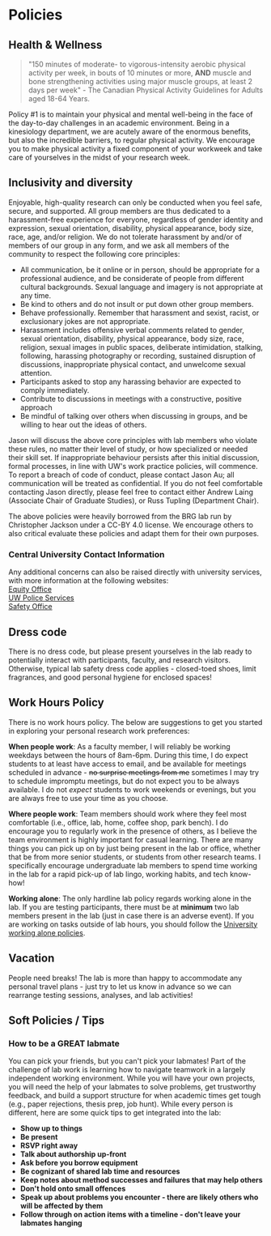 # Policies

## Health & Wellness
> "150 minutes of moderate- to vigorous-intensity aerobic physical activity per week, in bouts of 10 minutes or more, **AND** muscle and bone strengthening activities using major muscle groups, at least 2 days per week" - The Canadian Physical Activity Guidelines for Adults aged 18-64 Years.

Policy #1 is to maintain your physical and mental well-being in the face of the day-to-day challenges in an academic environment. Being in a kinesiology department, we are acutely aware of the enormous benefits, but also the incredible barriers, to regular physical activity. We encourage you to make physical activity a fixed component of your workweek and take care of yourselves in the midst of your research week.

## Inclusivity and diversity
Enjoyable, high-quality research can only be conducted when you feel safe, secure, and supported. All group members are thus dedicated to a harassment-free experience for everyone, regardless of gender identity and expression, sexual orientation, disability, physical appearance, body size, race, age, and/or religion. We do not tolerate harassment by and/or of members of our group in any form, and we ask all members of the community to respect the following core principles:
* All communication, be it online or in person, should be appropriate for a professional audience, and be considerate of people from different cultural backgrounds. Sexual language and imagery is not appropriate at any time.
* Be kind to others and do not insult or put down other group members.
* Behave professionally. Remember that harassment and sexist, racist, or exclusionary jokes are not appropriate.
* Harassment includes offensive verbal comments related to gender, sexual orientation, disability, physical appearance, body size, race, religion, sexual images in public spaces, deliberate intimidation, stalking, following, harassing photography or recording, sustained disruption of discussions, inappropriate physical contact, and unwelcome sexual attention.
* Participants asked to stop any harassing behavior are expected to comply immediately.
* Contribute to discussions in meetings with a constructive, positive approach
* Be mindful of talking over others when discussing in groups, and be willing to hear out the ideas of others.


Jason will discuss the above core principles with lab members who violate these rules, no matter their level of study, or how specialized or needed their skill set. If inappropriate behaviour persists after this initial discussion, formal processes, in line with UW's work practice policies, will commence. To report a breach of code of conduct, please contact Jason Au; all communication will be treated as confidential. If you do not feel comfortable contacting Jason directly, please feel free to contact either Andrew Laing (Associate Chair of Graduate Studies), or Russ Tupling (Department Chair).

The above policies were heavily borrowed from the BRG lab run by Christopher Jackson under a CC-BY 4.0 license. We encourage others to also critical evaluate these policies and adapt them for their own purposes.

### Central University Contact Information
Any additional concerns can also be raised directly with university services, with more information at the following websites:\
[Equity Office](https://uwaterloo.ca/human-rights-equity-inclusion/)\
[UW Police Services](https://uwaterloo.ca/police/)\
[Safety Office](https://uwaterloo.ca/safety-office/occupational-health-safety/workplace-violence-and-harassment)

## Dress code
There is no dress code, but please present yourselves in the lab ready to potentially interact with participants, faculty, and research visitors. Otherwise, typical lab safety dress code applies - closed-toed shoes, limit fragrances, and good personal hygiene for enclosed spaces!

## Work Hours Policy
There is no work hours policy. The below are suggestions to get you started in exploring your personal research work preferences:

**When people work**: As a faculty member, I will reliably be working weekdays between the hours of 8am-6pm. During this time, I do expect students to at least have access to email, and be available for meetings scheduled in advance - ~~no surprise meetings from me~~ sometimes I may try to schedule impromptu meetings, but do not expect you to be always available. I do not *expect* students to work weekends or evenings, but you are always free to use your time as you choose.

**Where people work**: Team members should work where they feel most comfortable (i.e., office, lab, home, coffee shop, park bench). I do encourage you to regularly work in the presence of others, as I believe the team environment is highly important for casual learning. There are many things you can pick up on by just being present in the lab or office, whether that be from more senior students, or students from other research teams. I specifically encourage undergraduate lab members to spend time working in the lab for a rapid pick-up of lab lingo, working habits, and tech know-how!

**Working alone**: The only hardline lab policy regards working alone in the lab. If you are testing participants, there must be at **minimum** two lab members present in the lab (just in case there is an adverse event). If you are working on tasks outside of lab hours, you should follow the [University working alone policies](https://uwaterloo.ca/safety-office/occupational-health-safety/working-alone-guideline).

## Vacation
People need breaks! The lab is more than happy to accommodate any personal travel plans - just try to let us know in advance so we can rearrange testing sessions, analyses, and lab activities!

## Soft Policies / Tips

### How to be a GREAT labmate
You can pick your friends, but you can't pick your labmates! Part of the challenge of lab work is learning how to navigate teamwork in a largely independent working environment. While you will have your own projects, you will need the help of your labmates to solve problems, get trustworthy feedback, and build a support structure for when academic times get tough (e.g., paper rejections, thesis prep, job hunt). While every person is different, here are some quick tips to get integrated into the lab:
* **Show up to things**
* **Be present**
* **RSVP right away**
* **Talk about authorship up-front**
* **Ask before you borrow equipment**
* **Be cognizant of shared lab time and resources**
* **Keep notes about method successes and failures that may help others**
* **Don't hold onto small offences**
* **Speak up about problems you encounter - there are likely others who will be affected by them**
* **Follow through on action items with a timeline - don't leave your labmates hanging**
